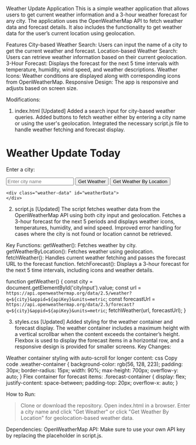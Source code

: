Weather Update Application
This is a simple weather application that allows users to get current weather information and a 3-hour weather forecast for any city. The application uses the OpenWeatherMap API to fetch weather data and forecast details. It also includes the functionality to get weather data for the user’s current location using geolocation.

Features
City-based Weather Search: Users can input the name of a city to get the current weather and forecast.
Location-based Weather Search: Users can retrieve weather information based on their current geolocation.
3-Hour Forecast: Displays the forecast for the next 5 time intervals with temperature, humidity, wind speed, and weather descriptions.
Weather Icons: Weather conditions are displayed along with corresponding icons from OpenWeatherMap.
Responsive Design: The app is responsive and adjusts based on screen size.

Modifications:

1. index.html [Updated]
Added a search input for city-based weather queries.
Added buttons to fetch weather either by entering a city name or using the user's geolocation.
Integrated the necessary script.js file to handle weather fetching and forecast display.

<div class="weather-container">
    <h1>Weather Update Today</h1>
    <p>Enter a city:</p>
    <input type="text" id="cityInput" placeholder="Enter city name">
    <button onclick="getWeather()">Get Weather</button>
    <button onclick="getWeatherByLocation()">Get Weather By Location</button>
    
    <div class="weather-data" id="weatherData">
    </div>
</div>

2. script.js [Updated]
The script fetches weather data from the OpenWeatherMap API using both city input and geolocation.
Fetches a 3-hour forecast for the next 5 periods and displays weather icons, temperatures, humidity, and wind speed.
Improved error handling for cases where the city is not found or location cannot be retrieved.

Key Functions:
getWeather(): Fetches weather by city.
getWeatherByLocation(): Fetches weather using geolocation.
fetchWeather(): Handles current weather fetching and passes the forecast URL to the forecast function.
fetchForecast(): Displays a 3-hour forecast for the next 5 time intervals, including icons and weather details.

function getWeather() {
    const city = document.getElementById('cityInput').value;
    const url = `https://api.openweathermap.org/data/2.5/weather?q=${city}&appid=${apiKey}&units=metric`;
    const forecastUrl = `https://api.openweathermap.org/data/2.5/forecast?q=${city}&appid=${apiKey}&units=metric`;
    fetchWeather(url, forecastUrl);
}

3. styles.css [Updated]
Added styling for the weather container and forecast display.
The weather container includes a maximum height with a vertical scrollbar when the content exceeds the container’s height.
Flexbox is used to display the forecast items in a horizontal row, and a responsive design is provided for smaller screens.
Key Changes:

Weather container styling with auto-scroll for longer content:
css
Copy code
.weather-container {
    background-color: rgb(56, 128, 223);
    padding: 30px;
    border-radius: 15px;
    width: 90%;
    max-height: 700px;
    overflow-y: auto;
}
Flex container for forecast items:
.forecast-container {
    display: flex;
    justify-content: space-between;
    padding-top: 20px;
    overflow-x: auto;
}

How to Run:
>Clone or download the repository.
>Open index.html in a browser.
>Enter a city name and click "Get Weather" or click "Get Weather By Location" for geolocation-based weather data.

Dependencies:
OpenWeatherMap API: Make sure to use your own API key by replacing the placeholder in script.js.
